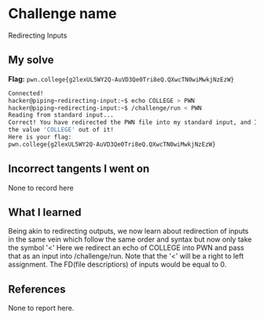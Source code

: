 # Challenge name
Redirecting Inputs

## My solve 
**Flag:** `pwn.college{g2lexUL5WY2Q-AuVD3Qe0Tri8eQ.QXwcTN0wiMwkjNzEzW}`

```bash
Connected!                                                                        
hacker@piping~redirecting-input:~$ echo COLLEGE > PWN
hacker@piping~redirecting-input:~$ /challenge/run < PWN
Reading from standard input...
Correct! You have redirected the PWN file into my standard input, and I read 
the value 'COLLEGE' out of it!
Here is your flag:
pwn.college{g2lexUL5WY2Q-AuVD3Qe0Tri8eQ.QXwcTN0wiMwkjNzEzW}
```

## Incorrect tangents I went on
None to record here

## What I learned
Being akin to redirecting outputs, we now learn about redirection of inputs in the same vein which follow the same order and syntax but now only take the symbol '<' Here we redirect an echo of COLLEGE into PWN and pass that as an input into /challenge/run. Note that the '<' will be a right to left assignment. The FD(file descriptiors) of inputs would be equal to 0.

## References
None to report here.